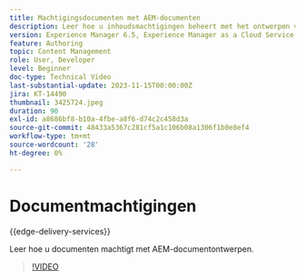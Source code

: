 ```yaml
---
title: Machtigingsdocumenten met AEM-documenten
description: Leer hoe u inhoudsmachtigingen beheert met het ontwerpen van AEM-documenten.
version: Experience Manager 6.5, Experience Manager as a Cloud Service
feature: Authoring
topic: Content Management
role: User, Developer
level: Beginner
doc-type: Technical Video
last-substantial-update: 2023-11-15T00:00:00Z
jira: KT-14490
thumbnail: 3425724.jpeg
duration: 90
exl-id: a8686bf8-b10a-4fbe-a8f6-d74c2c458d3a
source-git-commit: 48433a5367c281cf5a1c106b08a1306f1b0e8ef4
workflow-type: tm+mt
source-wordcount: '28'
ht-degree: 0%

---
```


# Documentmachtigingen

{{edge-delivery-services}}

Leer hoe u documenten machtigt met AEM-documentontwerpen.

>[!VIDEO](https://video.tv.adobe.com/v/3438107/?learn=on&captions=dut)
